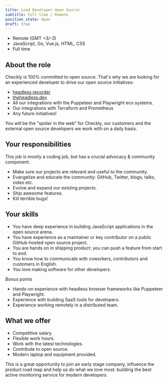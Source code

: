 ```yaml
---
title: Lead Developer Open Source
subtitle: Full time / Remote
position_state: Open
draft: true
---
```


- Remote (GMT +3/-3)
- JavaScript, Go, Vue.js, HTML, CSS
- Full time

## About the role

Checkly is 100% committed to open source. That's why we are looking for an experienced developer to drive our open source initiatives:

 - [headless recorder](https://github.com/checkly/headless-recorder)
 - [theheadless.dev](https://theheadless.dev/)
 - All our integrations with the Puppeteer and Playwright eco systems.
 - Our integrations with Terraform and Prometheus
 - Any future initiatives!
 
You will be the "spider in the web" for Checkly, our customers and the external open source developers we work with on a daily basis. 

## Your responsibilities

This job is mostly a coding job, but has a crucial advocacy & community component.
 
 - Make sure our projects are relevant and useful to the community.
 - Evangelize and educate the community: GitHub, Twitter, blogs, talks, video etc.
 - Evolve and expand our existing projects.
 - Ship awesome features.
 - Kill terrible bugs!
 
## Your skills

- You have deep experience in building JavaScript applications in the open source arena.
- You have experience as a maintainer or key contributor on a public GitHub-hosted open source project.
- You are hands on in shipping product: you can push a feature from start to end.
- You know how to communicate with coworkers, contributors and customers in English.
- You love making software for other developers.

*Bonus points*

- Hands-on experience with headless browser frameworks like Puppeteer and Playwright.
- Experience with building SaaS tools for developers.
- Experience working remotely in a distributed team.

## What we offer

- Competitive salary.
- Flexible work hours.
- Work with the latest technologies.
- Contribute to open source.
- Modern laptop and equipment provided.

This is a great opportunity to join an early stage company, influence the product road map and help us do what we love most: 
building the best active monitoring service for modern developers.
